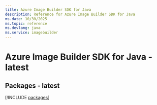 ```yaml
---
title: Azure Image Builder SDK for Java
description: Reference for Azure Image Builder SDK for Java
ms.date: 10/30/2025
ms.topic: reference
ms.devlang: java
ms.service: imagebuilder
---
```

# Azure Image Builder SDK for Java - latest
## Packages - latest
[!INCLUDE [packages](image-builder-index.md)]
